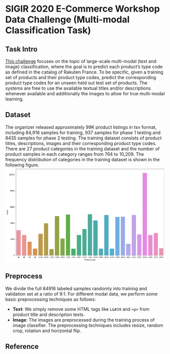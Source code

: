 # SIGIR 2020 E-Commerce Workshop Data Challenge (Multi-modal Classification Task) 
## Task Intro

[This challenge](https://sigir-ecom.github.io/data-task.html) focuses on the topic of large-scale multi-modal (text and image) classification, where the goal is to predict each product’s type code as defined in the catalog of Rakuten France. To be specific, given a training set of products and their product type codes, predict the corresponding product type codes for an unseen held out test set of products. The systems are free to use the available textual titles and/or descriptions whenever available and additionally the images to allow for true multi-modal learning.

## Dataset 
The organizer released approximately 99K product listings in tsv format, including 84,916 samples for training, 937 samples for phase 1 testing and 8435 samples for phase 2 testing. The training dataset consists of product titles, descriptions, images and their corresponding product type codes. There are 27 product categories in the training dataset and the number of product samples in each category ranges from 764 to 10,209. The frequency distribution of categories in the training dataset is shown in the following figure.
![category frequency distribution](assets/data_dist.png)


## Preprocess
We divide the full 84916 labeled samples randomly into training and validation set at a ratio of 9:1. For different modal data, we perform some basic preprocessing techniques as follows:
- **Text**: We simply remove some HTML tags like `L&#39` and `<p>` from product title and description texts.  
- **Image**: The images are preprocessed during the training process of image classifier. The preprocessing techniques includes resize, random crop, rotation and horizontal flip.


## Reference